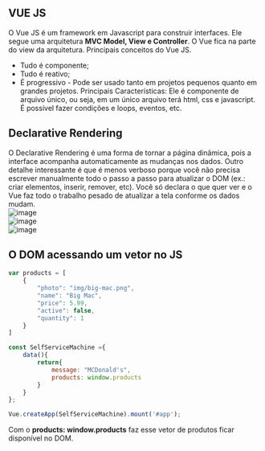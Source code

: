 ## VUE JS
O Vue JS é um framework em Javascript para construir interfaces. Ele segue uma arquitetura <strong>MVC Model, View e Controller</strong>. O Vue fica na parte do view da arquitetura. Principais conceitos do Vue JS.
* Tudo é componente;
* Tudo é reativo;
* É progressivo - Pode ser usado tanto em projetos pequenos quanto em grandes projetos.
Principais Características:
Ele é componente de arquivo único, ou seja, em um único arquivo terá html, css e javascript.
É possível fazer condições e loops, eventos, etc.

## Declarative Rendering
O Declarative Rendering é uma forma de tornar a página dinâmica, pois a interface acompanha automaticamente as mudanças nos dados. Outro detalhe interessante é que é menos verboso porque você não precisa escrever manualmente todo o passo a passo para atualizar o DOM (ex.: criar elementos, inserir, remover, etc).
Você só declara o que quer ver e o Vue faz todo o trabalho pesado de atualizar a tela conforme os dados mudam. <br>
![image](https://github.com/user-attachments/assets/49394080-96de-4b5d-b394-e2fc00747160) <br>
![image](https://github.com/user-attachments/assets/05bc11a0-1dc7-4b21-9c30-10428b560a87) <br>
![image](https://github.com/user-attachments/assets/7356ac10-333a-4ed1-95f8-2fca17e9d47d) <br>

## O DOM acessando um vetor no JS
```js
var products = [
    {
        "photo": "img/big-mac.png",
        "name": "Big Mac",
        "price": 5.99,
        "active": false,
        "quantity": 1
    }
]

const SelfServiceMachine ={
    data(){
        return{
            message: "MCDonald's",
            products: window.products
        }
    }
};

Vue.createApp(SelfServiceMachine).mount('#app');
```

Com o <strong>products: window.products</strong> faz esse vetor de produtos ficar disponível no DOM.
